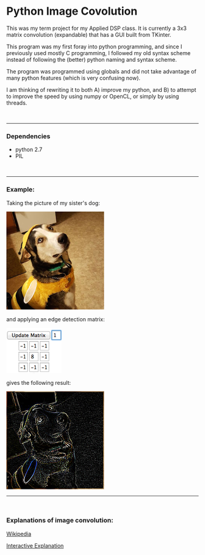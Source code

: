 # Python Image Covolution
This was my term project for my Applied DSP class. It is currently a 3x3 matrix convolution (expandable) that has a GUI built from TKinter.

This program was my first foray into python programming, and since I previously used mostly C programming, I followed my old syntax scheme instead of following the (better) python naming and syntax scheme.

The program was programmed using globals and did not take advantage of many python features (which is very confusing now).

I am thinking of rewriting it to both A) improve my python, and B) to attempt to improve the speed by using numpy or OpenCL, or simply by using threads.

<br>

***

### Dependencies

* python 2.7
* PIL

<br>

***

### Example:

Taking the picture of my sister's dog:

![Original Image](https://github.com/FriedYeti/python-image-covolution/blob/master/bumbleKoda.png)

and applying an edge detection matrix:

![Convolution Matrix](https://github.com/FriedYeti/python-image-covolution/blob/master/ConvolutionMatrix.png)

gives the following result:

![Processed Image](https://github.com/FriedYeti/python-image-covolution/blob/master/processedImage.png)

***
<br>

### Explanations of image convolution:

[Wikipedia](https://en.wikipedia.org/wiki/Kernel_(image_processing))

[Interactive Explanation](http://setosa.io/ev/image-kernels/)
